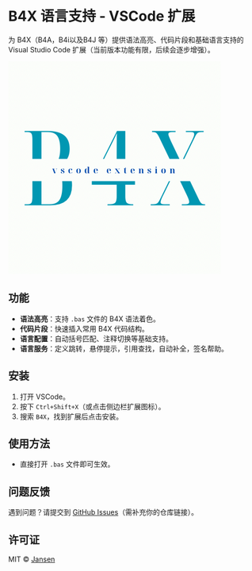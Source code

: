 # B4X 语言支持 - VSCode 扩展

为 B4X（B4A，B4i以及B4J 等）提供语法高亮、代码片段和基础语言支持的 Visual Studio Code 扩展（当前版本功能有限，后续会逐步增强）。

![B4X Logo](assets/Logo.png)

## 功能
- **语法高亮**：支持 `.bas` 文件的 B4X 语法着色。
- **代码片段**：快速插入常用 B4X 代码结构。
- **语言配置**：自动括号匹配、注释切换等基础支持。
- **语言服务**：定义跳转，悬停提示，引用查找，自动补全，签名帮助。

## 安装
1. 打开 VSCode。
2. 按下 `Ctrl+Shift+X`（或点击侧边栏扩展图标）。
3. 搜索 `B4X`，找到扩展后点击安装。

## 使用方法
- 直接打开 `.bas` 文件即可生效。

## 问题反馈
遇到问题？请提交到 [GitHub Issues](https://github.com/Jansen611/b4x-language-support/issues)（需补充你的仓库链接）。

## 许可证
MIT © [Jansen](https://github.com/Jansen611)